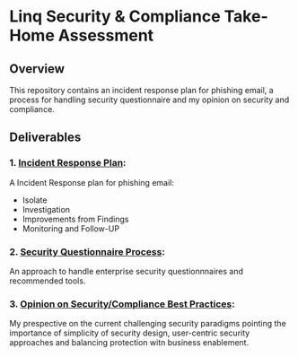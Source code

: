 # Linq Security & Compliance Take-Home Assessment

## Overview
This repository contains an incident response plan for phishing email, a process for handling security questionnaire and my opinion on security and compliance.

## Deliverables

### 1. [Incident Response Plan](https://github.com/vamshikrishna7797/Linq_Assessment/blob/main/incident-response.md):
A Incident Response plan for phishing email:
  - Isolate
  - Investigation
  - Improvements from Findings
  - Monitoring and Follow-UP

### 2. [Security Questionnaire Process](https://github.com/vamshikrishna7797/Linq_Assessment/blob/main/security-questionnaire-process.md):
An approach to handle enterprise security questionnnaires and recommended tools.

### 3. [Opinion on Security/Compliance Best Practices](https://github.com/vamshikrishna7797/Linq_Assessment/blob/main/security-opinion.md):
My prespective on the current challenging security paradigms pointing the importance of simplicity of security design, user-centric security approaches and balancing protection witn business enablement.
